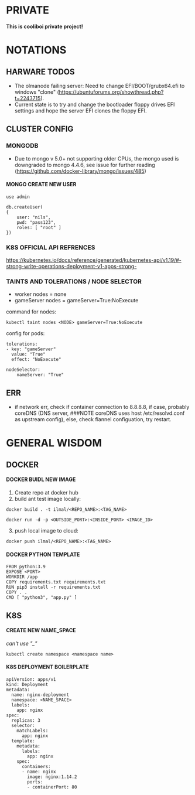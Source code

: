 # PRIVATE

**This is cooliboi private project!**

# NOTATIONS

## HARWARE TODOS

- The olmanode failing server: Need to change EFI/BOOT/grubx64.efi to windows "clone" (https://ubuntuforums.org/showthread.php?t=2243715). 
- Current state is to try and change the bootloader floppy drives EFI settings and hope the server EFI clones the floppy EFI. 


## CLUSTER CONFIG

### MONGODB

- Due to mongo v 5.0+ not supporting older CPUs, the mongo used is downgraded to mongo 4.4.6, see issue for further reading (https://github.com/docker-library/mongo/issues/485)

#### MONGO CREATE NEW USER

```
use admin

db.createUser(
{
    user: "nils",
    pwd: "pass123",
    roles: [ "root" ]
})
```

### K8S OFFICIAL API REFRENCES

https://kubernetes.io/docs/reference/generated/kubernetes-api/v1.19/#-strong-write-operations-deployment-v1-apps-strong-

### TAINTS AND TOLERATIONS / NODE SELECTOR

- worker nodes = none
- gameServer nodes = gameServer=True:NoExecute

command for nodes:
```
kubectl taint nodes <NODE> gameServer=True:NoExecute
```

config for pods:

```
tolerations:
- key: "gameServer"
  value: "True"
  effect: "NoExecute"
```
```
nodeSelector:
    nameServer: "True"
```


## ERR

- if network err, check if container connection to 8.8.8.8, if case, probably coreDNS (DNS server, ###NOTE coreDNS uses host /etc/resolvd.conf as upstream config), else, check flannel configuation, try restart. 





# GENERAL WISDOM

## DOCKER

#### DOCKER BUIDL NEW IMAGE

1. Create repo at docker hub
2. build ant test image locally: 
```
docker build . -t ilmal/<REPO_NAME>:<TAG_NAME>

docker run -d -p <OUTSIDE_PORT>:<INSIDE_PORT> <IMAGE_ID>
```
3. push local image to cloud:
```
docker push ilmal/<REPO_NAME>:<TAG_NAME>
```

#### DOCKER PYTHON TEMPLATE

```
FROM python:3.9
EXPOSE <PORT>
WORKDIR /app
COPY requirements.txt requirements.txt
RUN pip3 install -r requirements.txt
COPY . .
CMD [ "python3", "app.py" ]
```


## K8S

#### CREATE NEW NAME_SPACE

*can't use "_"*

```
kubectl create namespace <namespace name>

```

#### K8S DEPLOYMENT BOILERPLATE

```
apiVersion: apps/v1
kind: Deployment
metadata:
  name: nginx-deployment
  namespace: <NAME_SPACE>
  labels:
    app: nginx
spec:
  replicas: 3
  selector:
    matchLabels:
      app: nginx
  template:
    metadata:
      labels:
        app: nginx
    spec:
      containers:
      - name: nginx
        image: nginx:1.14.2
        ports:
        - containerPort: 80
```





